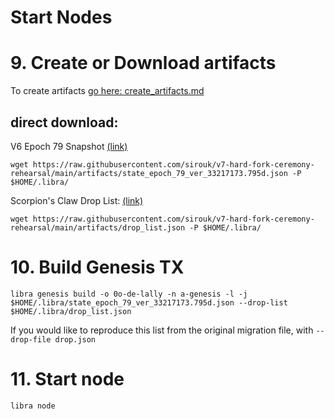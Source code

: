 # Start Nodes
# 9. Create or Download artifacts
To create artifacts [go here: create_artifacts.md](create_artifacts.md)

## direct download:

V6 Epoch 79 Snapshot [(link)](artifacts/state_epoch_79_ver_33217173.795d.json
)

```
wget https://raw.githubusercontent.com/sirouk/v7-hard-fork-ceremony-rehearsal/main/artifacts/state_epoch_79_ver_33217173.795d.json -P $HOME/.libra/
```

Scorpion's Claw Drop List: [(link)](artifacts/drop_list.json)
```
wget https://raw.githubusercontent.com/sirouk/v7-hard-fork-ceremony-rehearsal/main/artifacts/drop_list.json -P $HOME/.libra/
```

# 10. Build Genesis TX
```
libra genesis build -o 0o-de-lally -n a-genesis -l -j $HOME/.libra/state_epoch_79_ver_33217173.795d.json --drop-list $HOME/.libra/drop_list.json
```

If you would like to reproduce this list from the original migration file, with `--drop-file drop.json`

# 11. Start node

```
libra node
```
